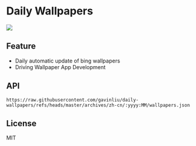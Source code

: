 # Daily Wallpapers
  
![](https://www.bing.com/th?id=OHR.QueenMary_ZH-CN0468294074_UHD.jpg)

## Feature

- Daily automatic update of bing wallpapers
- Driving Wallpaper App Development

## API

```
https://raw.githubusercontent.com/gavinliu/daily-wallpapers/refs/heads/master/archives/zh-cn/:yyyy:MM/wallpapers.json
```

## License

MIT
  